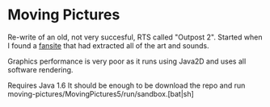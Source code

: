 # Moving Pictures

Re-write of an old, not very succesful, RTS called "Outpost 2". Started when I found a [fansite](http://www.outpostuniverse.net/) that had extracted all of the art and sounds.

Graphics performance is very poor as it runs using Java2D and uses all software rendering.

Requires Java 1.6
It should be enough to be download the repo and run moving-pictures/MovingPictures5/run/sandbox.[bat|sh]
